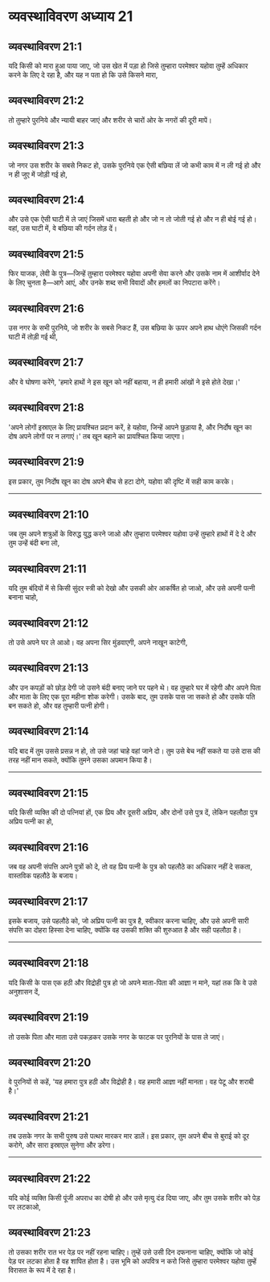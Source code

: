 # व्यवस्थाविवरण अध्याय 21

## व्यवस्थाविवरण 21:1

यदि किसी को मारा हुआ पाया जाए, जो उस खेत में पड़ा हो जिसे तुम्हारा परमेश्वर यहोवा तुम्हें अधिकार करने के लिए दे रहा है, और यह न पता हो कि उसे किसने मारा,

## व्यवस्थाविवरण 21:2

तो तुम्हारे पुरनिये और न्यायी बाहर जाएं और शरीर से चारों ओर के नगरों की दूरी मापें।

## व्यवस्थाविवरण 21:3

जो नगर उस शरीर के सबसे निकट हो, उसके पुरनिये एक ऐसी बछिया लें जो कभी काम में न ली गई हो और न ही जुए में जोड़ी गई हो,

## व्यवस्थाविवरण 21:4

और उसे एक ऐसी घाटी में ले जाएं जिसमें धारा बहती हो और जो न तो जोती गई हो और न ही बोई गई हो। वहां, उस घाटी में, वे बछिया की गर्दन तोड़ दें।

## व्यवस्थाविवरण 21:5

फिर याजक, लेवी के पुत्र—जिन्हें तुम्हारा परमेश्वर यहोवा अपनी सेवा करने और उसके नाम में आशीर्वाद देने के लिए चुनता है—आगे आएं, और उनके शब्द सभी विवादों और हमलों का निपटारा करेंगे।

## व्यवस्थाविवरण 21:6

उस नगर के सभी पुरनिये, जो शरीर के सबसे निकट हैं, उस बछिया के ऊपर अपने हाथ धोएंगे जिसकी गर्दन घाटी में तोड़ी गई थी,

## व्यवस्थाविवरण 21:7

और वे घोषणा करेंगे, 'हमारे हाथों ने इस खून को नहीं बहाया, न ही हमारी आंखों ने इसे होते देखा।'

## व्यवस्थाविवरण 21:8

'अपने लोगों इस्राएल के लिए प्रायश्चित प्रदान करें, हे यहोवा, जिन्हें आपने छुड़ाया है, और निर्दोष खून का दोष अपने लोगों पर न लगाएं।' तब खून बहाने का प्रायश्चित किया जाएगा।

## व्यवस्थाविवरण 21:9

इस प्रकार, तुम निर्दोष खून का दोष अपने बीच से हटा दोगे, यहोवा की दृष्टि में सही काम करके।


---

## व्यवस्थाविवरण 21:10

जब तुम अपने शत्रुओं के विरुद्ध युद्ध करने जाओ और तुम्हारा परमेश्वर यहोवा उन्हें तुम्हारे हाथों में दे दे और तुम उन्हें बंदी बना लो,

## व्यवस्थाविवरण 21:11

यदि तुम बंदियों में से किसी सुंदर स्त्री को देखो और उसकी ओर आकर्षित हो जाओ, और उसे अपनी पत्नी बनाना चाहो,

## व्यवस्थाविवरण 21:12

तो उसे अपने घर ले आओ। वह अपना सिर मुंडवाएगी, अपने नाखून काटेगी,

## व्यवस्थाविवरण 21:13

और उन कपड़ों को छोड़ देगी जो उसने बंदी बनाए जाने पर पहने थे। वह तुम्हारे घर में रहेगी और अपने पिता और माता के लिए एक पूरा महीना शोक करेगी। उसके बाद, तुम उसके पास जा सकते हो और उसके पति बन सकते हो, और वह तुम्हारी पत्नी होगी।

## व्यवस्थाविवरण 21:14

यदि बाद में तुम उससे प्रसन्न न हो, तो उसे जहां चाहे वहां जाने दो। तुम उसे बेच नहीं सकते या उसे दास की तरह नहीं मान सकते, क्योंकि तुमने उसका अपमान किया है।


---

## व्यवस्थाविवरण 21:15

यदि किसी व्यक्ति की दो पत्नियां हों, एक प्रिय और दूसरी अप्रिय, और दोनों उसे पुत्र दें, लेकिन पहलौठा पुत्र अप्रिय पत्नी का हो,

## व्यवस्थाविवरण 21:16

जब वह अपनी संपत्ति अपने पुत्रों को दे, तो वह प्रिय पत्नी के पुत्र को पहलौठे का अधिकार नहीं दे सकता, वास्तविक पहलौठे के बजाय।

## व्यवस्थाविवरण 21:17

इसके बजाय, उसे पहलौठे को, जो अप्रिय पत्नी का पुत्र है, स्वीकार करना चाहिए, और उसे अपनी सारी संपत्ति का दोहरा हिस्सा देना चाहिए, क्योंकि वह उसकी शक्ति की शुरुआत है और सही पहलौठा है।


---

## व्यवस्थाविवरण 21:18

यदि किसी के पास एक हठी और विद्रोही पुत्र हो जो अपने माता-पिता की आज्ञा न माने, यहां तक कि वे उसे अनुशासन दें,

## व्यवस्थाविवरण 21:19

तो उसके पिता और माता उसे पकड़कर उसके नगर के फाटक पर पुरनियों के पास ले जाएं।

## व्यवस्थाविवरण 21:20

वे पुरनियों से कहें, 'यह हमारा पुत्र हठी और विद्रोही है। वह हमारी आज्ञा नहीं मानता। वह पेटू और शराबी है।'

## व्यवस्थाविवरण 21:21

तब उसके नगर के सभी पुरुष उसे पत्थर मारकर मार डालें। इस प्रकार, तुम अपने बीच से बुराई को दूर करोगे, और सारा इस्राएल सुनेगा और डरेगा।


---

## व्यवस्थाविवरण 21:22

यदि कोई व्यक्ति किसी पूंजी अपराध का दोषी हो और उसे मृत्यु दंड दिया जाए, और तुम उसके शरीर को पेड़ पर लटकाओ,

## व्यवस्थाविवरण 21:23

तो उसका शरीर रात भर पेड़ पर नहीं रहना चाहिए। तुम्हें उसे उसी दिन दफनाना चाहिए, क्योंकि जो कोई पेड़ पर लटका होता है वह शापित होता है। उस भूमि को अपवित्र न करो जिसे तुम्हारा परमेश्वर यहोवा तुम्हें विरासत के रूप में दे रहा है।
